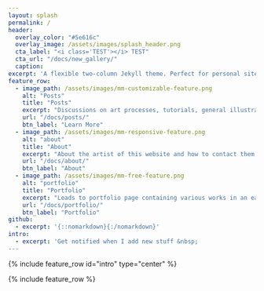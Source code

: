 ```yaml
---
layout: splash
permalink: /
header:
  overlay_color: "#5e616c"
  overlay_image: /assets/images/splash_header.png
  cta_label: "<i class='TEST'></i> TEST"
  cta_url: "/docs/new_gallery/"
  caption:
excerpt: 'A flexible two-column Jekyll theme. Perfect for personal sites, blogs, and portfolios hosted on GitHub or your own server.<br /> </small><br /><br /> {::nomarkdown}<iframe style="display: inline-block;" src="https://ghbtns.com/github-btn.html?user=mmistakes&repo=minimal-mistakes&type=star&count=true&size=large" frameborder="0" scrolling="0" width="160px" height="30px"></iframe> <iframe style="display: inline-block;" src="https://ghbtns.com/github-btn.html?user=mmistakes&repo=minimal-mistakes&type=fork&count=true&size=large" frameborder="0" scrolling="0" width="158px" height="30px"></iframe>{:/nomarkdown}'
feature_row:
  - image_path: /assets/images/mm-customizable-feature.png
    alt: "Posts"
    title: "Posts"
    excerpt: "Discussions on art processes, tutorials, general illustration subjects, and more."
    url: "/docs/posts/"
    btn_label: "Learn More"
  - image_path: /assets/images/mm-responsive-feature.png
    alt: "about"
    title: "About"
    excerpt: "About the artist of this website and how to contact them."
    url: "/docs/about/"
    btn_label: "About"
  - image_path: /assets/images/mm-free-feature.png
    alt: "portfolio"
    title: "Portfolio"
    excerpt: "Leads to portfolio page containing various works in an easily navigable manner."
    url: "/docs/portfolio/"
    btn_label: "Portfolio"
github:
  - excerpt: '{::nomarkdown}{:/nomarkdown}'
intro:
  - excerpt: 'Get notified when I add new stuff &nbsp;
---
```


{% include feature_row id="intro" type="center" %}

{% include feature_row %}

